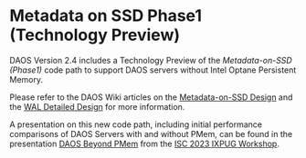 # Metadata on SSD Phase1 (Technology Preview)

DAOS Version 2.4 includes a Technology Preview of the
_Metadata-on-SSD (Phase1)_
code path to support DAOS servers without Intel Optane Persistent Memory.

Please refer to the DAOS Wiki articles on the
[Metadata-on-SSD Design](https://daosio.atlassian.net/wiki/spaces/DC/pages/11196923911/Metadata+on+SSDs)
and the
[WAL Detailed Design](https://daosio.atlassian.net/wiki/spaces/DC/pages/11215339529/WAL+Detailed+Design)
for more information.

A presentation on this new code path,
including initial performance comparisons of DAOS Servers with and without PMem,
can be found in the presentation
[DAOS Beyond PMem](https://www.ixpug.org/images/docs/ISC23/DAOS_mhennecke.pptx)
from the
[ISC 2023 IXPUG Workshop](https://www.ixpug.org/events/isc23-ixpug-workshop).
